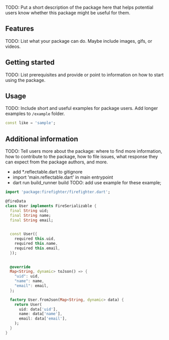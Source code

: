 <!-- 
This README describes the package. If you publish this package to pub.dev,
this README's contents appear on the landing page for your package.

For information about how to write a good package README, see the guide for
[writing package pages](https://dart.dev/guides/libraries/writing-package-pages). 

For general information about developing packages, see the Dart guide for
[creating packages](https://dart.dev/guides/libraries/create-library-packages)
and the Flutter guide for
[developing packages and plugins](https://flutter.dev/developing-packages). 
-->

TODO: Put a short description of the package here that helps potential users
know whether this package might be useful for them.

## Features

TODO: List what your package can do. Maybe include images, gifs, or videos.

## Getting started

TODO: List prerequisites and provide or point to information on how to
start using the package.

## Usage

TODO: Include short and useful examples for package users. Add longer examples
to `/example` folder. 

```dart
const like = 'sample';
```

## Additional information

TODO: Tell users more about the package: where to find more information, how to 
contribute to the package, how to file issues, what response they can expect 
from the package authors, and more.

- add *.reflectable.dart to gitignore
- import 'main.reflectable.dart' in main entrypoint
- dart run build_runner build
TODO: add use example for these example;
```dart
import 'package:firefighter/firefighter.dart';

@fireData
class User implements FireSerializable {
  final String uid;
  final String name;
  final String email;

  
  const User({
    required this.uid,
    required this.name,
    required this.email,
  });

  
  @override
  Map<String, dynamic> toJson() => {
    "uid": uid,
    "name": name,
    "email": email,
  };

  factory User.fromJson(Map<String, dynamic> data) {
    return User(
      uid: data['uid'],
      name: data['name'],
      email: data['email'],
    );
  }
}
```